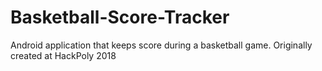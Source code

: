 # Basketball-Score-Tracker
Android application that keeps score during a basketball game. Originally created at HackPoly 2018
